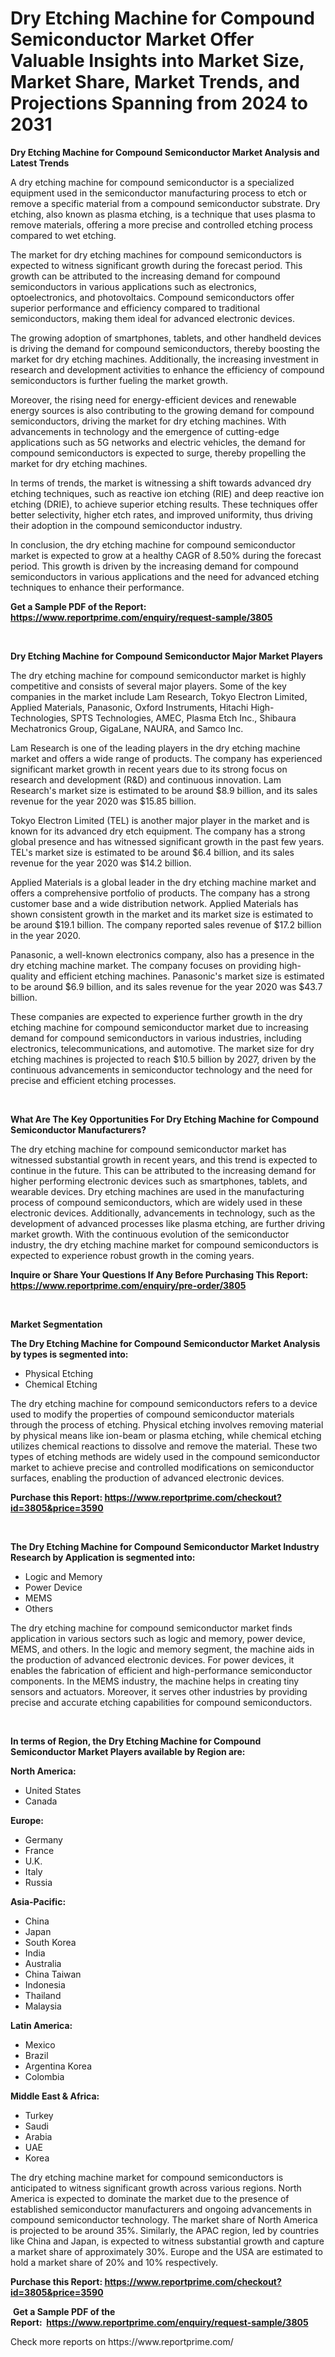 <p><h1>Dry Etching Machine for Compound Semiconductor Market Offer Valuable Insights into Market Size, Market Share, Market Trends, and Projections Spanning from 2024 to 2031</h1></p><p><strong>Dry Etching Machine for Compound Semiconductor Market Analysis and Latest Trends</strong></p>
<p><p>A dry etching machine for compound semiconductor is a specialized equipment used in the semiconductor manufacturing process to etch or remove a specific material from a compound semiconductor substrate. Dry etching, also known as plasma etching, is a technique that uses plasma to remove materials, offering a more precise and controlled etching process compared to wet etching.</p><p>The market for dry etching machines for compound semiconductors is expected to witness significant growth during the forecast period. This growth can be attributed to the increasing demand for compound semiconductors in various applications such as electronics, optoelectronics, and photovoltaics. Compound semiconductors offer superior performance and efficiency compared to traditional semiconductors, making them ideal for advanced electronic devices.</p><p>The growing adoption of smartphones, tablets, and other handheld devices is driving the demand for compound semiconductors, thereby boosting the market for dry etching machines. Additionally, the increasing investment in research and development activities to enhance the efficiency of compound semiconductors is further fueling the market growth.</p><p>Moreover, the rising need for energy-efficient devices and renewable energy sources is also contributing to the growing demand for compound semiconductors, driving the market for dry etching machines. With advancements in technology and the emergence of cutting-edge applications such as 5G networks and electric vehicles, the demand for compound semiconductors is expected to surge, thereby propelling the market for dry etching machines.</p><p>In terms of trends, the market is witnessing a shift towards advanced dry etching techniques, such as reactive ion etching (RIE) and deep reactive ion etching (DRIE), to achieve superior etching results. These techniques offer better selectivity, higher etch rates, and improved uniformity, thus driving their adoption in the compound semiconductor industry.</p><p>In conclusion, the dry etching machine for compound semiconductor market is expected to grow at a healthy CAGR of 8.50% during the forecast period. This growth is driven by the increasing demand for compound semiconductors in various applications and the need for advanced etching techniques to enhance their performance.</p></p>
<p><strong>Get a Sample PDF of the Report:&nbsp; <a href="https://www.reportprime.com/enquiry/request-sample/3805">https://www.reportprime.com/enquiry/request-sample/3805</a></strong></p>
<p>&nbsp;</p>
<p><strong>Dry Etching Machine for Compound Semiconductor Major Market Players</strong></p>
<p><p>The dry etching machine for compound semiconductor market is highly competitive and consists of several major players. Some of the key companies in the market include Lam Research, Tokyo Electron Limited, Applied Materials, Panasonic, Oxford Instruments, Hitachi High-Technologies, SPTS Technologies, AMEC, Plasma Etch Inc., Shibaura Mechatronics Group, GigaLane, NAURA, and Samco Inc.</p><p>Lam Research is one of the leading players in the dry etching machine market and offers a wide range of products. The company has experienced significant market growth in recent years due to its strong focus on research and development (R&D) and continuous innovation. Lam Research's market size is estimated to be around $8.9 billion, and its sales revenue for the year 2020 was $15.85 billion.</p><p>Tokyo Electron Limited (TEL) is another major player in the market and is known for its advanced dry etch equipment. The company has a strong global presence and has witnessed significant growth in the past few years. TEL's market size is estimated to be around $6.4 billion, and its sales revenue for the year 2020 was $14.2 billion.</p><p>Applied Materials is a global leader in the dry etching machine market and offers a comprehensive portfolio of products. The company has a strong customer base and a wide distribution network. Applied Materials has shown consistent growth in the market and its market size is estimated to be around $19.1 billion. The company reported sales revenue of $17.2 billion in the year 2020.</p><p>Panasonic, a well-known electronics company, also has a presence in the dry etching machine market. The company focuses on providing high-quality and efficient etching machines. Panasonic's market size is estimated to be around $6.9 billion, and its sales revenue for the year 2020 was $43.7 billion.</p><p>These companies are expected to experience further growth in the dry etching machine for compound semiconductor market due to increasing demand for compound semiconductors in various industries, including electronics, telecommunications, and automotive. The market size for dry etching machines is projected to reach $10.5 billion by 2027, driven by the continuous advancements in semiconductor technology and the need for precise and efficient etching processes.</p></p>
<p>&nbsp;</p>
<p><strong>What Are The Key Opportunities For Dry Etching Machine for Compound Semiconductor Manufacturers?</strong></p>
<p><p>The dry etching machine for compound semiconductor market has witnessed substantial growth in recent years, and this trend is expected to continue in the future. This can be attributed to the increasing demand for higher performing electronic devices such as smartphones, tablets, and wearable devices. Dry etching machines are used in the manufacturing process of compound semiconductors, which are widely used in these electronic devices. Additionally, advancements in technology, such as the development of advanced processes like plasma etching, are further driving market growth. With the continuous evolution of the semiconductor industry, the dry etching machine market for compound semiconductors is expected to experience robust growth in the coming years.</p></p>
<p><strong>Inquire or Share Your Questions If Any Before Purchasing This Report: <a href="https://www.reportprime.com/enquiry/pre-order/3805">https://www.reportprime.com/enquiry/pre-order/3805</a></strong></p>
<p>&nbsp;</p>
<p><strong>Market Segmentation</strong></p>
<p><strong>The Dry Etching Machine for Compound Semiconductor Market Analysis by types is segmented into:</strong></p>
<p><ul><li>Physical Etching</li><li>Chemical Etching</li></ul></p>
<p><p>The dry etching machine for compound semiconductors refers to a device used to modify the properties of compound semiconductor materials through the process of etching. Physical etching involves removing material by physical means like ion-beam or plasma etching, while chemical etching utilizes chemical reactions to dissolve and remove the material. These two types of etching methods are widely used in the compound semiconductor market to achieve precise and controlled modifications on semiconductor surfaces, enabling the production of advanced electronic devices.</p></p>
<p><strong>Purchase this Report:&nbsp;<a href="https://www.reportprime.com/checkout?id=3805&price=3590">https://www.reportprime.com/checkout?id=3805&price=3590</a></strong></p>
<p>&nbsp;</p>
<p><strong>The Dry Etching Machine for Compound Semiconductor Market Industry Research by Application is segmented into:</strong></p>
<p><ul><li>Logic and Memory</li><li>Power Device</li><li>MEMS</li><li>Others</li></ul></p>
<p><p>The dry etching machine for compound semiconductor market finds application in various sectors such as logic and memory, power device, MEMS, and others. In the logic and memory segment, the machine aids in the production of advanced electronic devices. For power devices, it enables the fabrication of efficient and high-performance semiconductor components. In the MEMS industry, the machine helps in creating tiny sensors and actuators. Moreover, it serves other industries by providing precise and accurate etching capabilities for compound semiconductors.</p></p>
<p>&nbsp;</p>
<p><strong>In terms of Region, the Dry Etching Machine for Compound Semiconductor Market Players available by Region are:</strong></p>
<p>
    <p> <strong> North America: </strong>
        <ul>
            <li>United States</li>
            <li>Canada</li>
        </ul>
        </p> 
    <p> <strong> Europe: </strong>
        <ul>
            <li>Germany</li>
            <li>France</li>
            <li>U.K.</li>
            <li>Italy</li>
            <li>Russia</li>
        </ul>
        </p> 
    <p> <strong> Asia-Pacific: </strong>
        <ul>
            <li>China</li>
            <li>Japan</li>
            <li>South Korea</li>
            <li>India</li>
            <li>Australia</li>
            <li>China Taiwan</li>
            <li>Indonesia</li>
            <li>Thailand</li>
            <li>Malaysia</li>
        </ul>
        </p> 
    <p> <strong> Latin America: </strong>
        <ul>
            <li>Mexico</li>
            <li>Brazil</li>
            <li>Argentina Korea</li>
            <li>Colombia</li>
        </ul>
        </p> 
    <p> <strong> Middle East & Africa: </strong>
        <ul>
            <li>Turkey</li>
            <li>Saudi</li>
            <li>Arabia</li>
            <li>UAE</li>
            <li>Korea</li>
        </ul>
    </p>
    </p>
<p><p>The dry etching machine market for compound semiconductors is anticipated to witness significant growth across various regions. North America is expected to dominate the market due to the presence of established semiconductor manufacturers and ongoing advancements in compound semiconductor technology. The market share of North America is projected to be around 35%. Similarly, the APAC region, led by countries like China and Japan, is expected to witness substantial growth and capture a market share of approximately 30%. Europe and the USA are estimated to hold a market share of 20% and 10% respectively.</p></p>
<p><strong>Purchase this Report: <a href="https://www.reportprime.com/checkout?id=3805&price=3590">https://www.reportprime.com/checkout?id=3805&price=3590</a></strong></p>
<p>&nbsp;<strong>Get a Sample PDF of the Report:&nbsp;&nbsp;<a href="https://www.reportprime.com/enquiry/request-sample/3805">https://www.reportprime.com/enquiry/request-sample/3805</a></strong></p>
<p><strong></strong></p>
<p>Check more reports on https://www.reportprime.com/</p>